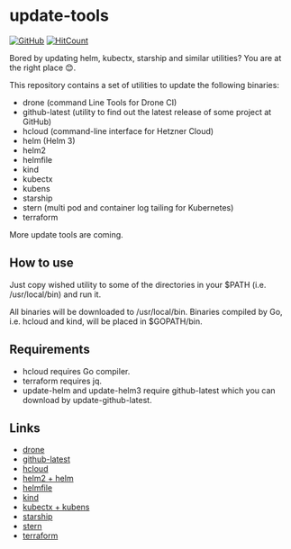 # update-tools

[![GitHub](https://img.shields.io/github/license/acim/update-tools)](LICENSE)
[![HitCount](http://hits.dwyl.com/acim/update-tools.svg)](http://hits.dwyl.com/acim/update-tools)

Bored by updating helm, kubectx, starship and similar utilities? You are at the right place 😊.

This repository contains a set of utilities to update the following binaries:

* drone (command Line Tools for Drone CI)
* github-latest (utility to find out the latest release of some project at GitHub)
* hcloud (command-line interface for Hetzner Cloud)
* helm (Helm 3)
* helm2
* helmfile
* kind
* kubectx
* kubens
* starship
* stern (multi pod and container log tailing for Kubernetes)
* terraform

More update tools are coming.

## How to use

Just copy wished utility to some of the directories in your $PATH (i.e. /usr/local/bin) and run it.

All binaries will be downloaded to /usr/local/bin. Binaries compiled by Go, i.e. hcloud and kind, will be placed in $GOPATH/bin.

## Requirements

* hcloud requires Go compiler.
* terraform requires jq.
* update-helm and update-helm3 require github-latest which you can download by update-github-latest.

## Links

* [drone](https://github.com/drone/drone-cli)
* [github-latest](https://github.com/acim/github-latest)
* [hcloud](https://github.com/hetznercloud/cli)
* [helm2 + helm](https://github.com/helm/helm)
* [helmfile](https://github.com/roboll/helmfile)
* [kind](https://github.com/kubernetes-sigs/kind)
* [kubectx + kubens](https://github.com/ahmetb/kubectx)
* [starship](https://github.com/starship/starship)
* [stern](https://github.com/wercker/stern)
* [terraform](https://github.com/hashicorp/terraform)
